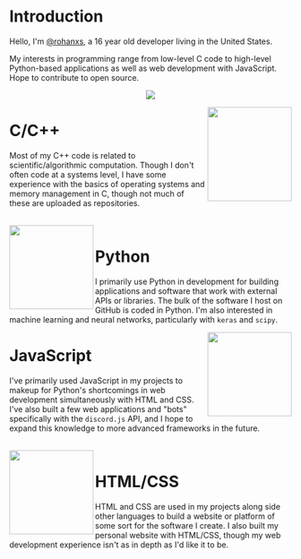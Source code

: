 # Introduction
Hello, I'm [@rohanxs](https://github.com/rohanxs), a 16 year old developer living in the United States.

My interests in programming range from low-level C code to high-level Python-based applications as well as web development with JavaScript. Hope to contribute to open source.

<p align="center">
  <img src="https://github-readme-stats.vercel.app/api/top-langs/?username=qyyvv&layout=compact&exclude_repo=chip">
</p>

<img align="right" src="https://upload.wikimedia.org/wikipedia/commons/thumb/1/18/ISO_C%2B%2B_Logo.svg/640px-ISO_C%2B%2B_Logo.svg.png" width=150 height=168>

# C/C++
Most of my C++ code is related to scientific/algorithmic computation. Though I don't often code at a systems level, I have some experience with the basics of
operating systems and memory management in C, though not much of these are uploaded as repositories.

<br>

<img align="left" src="https://upload.wikimedia.org/wikipedia/commons/thumb/c/c3/Python-logo-notext.svg/640px-Python-logo-notext.svg.png" width=150 height=150>

# Python
I primarily use Python in development for building applications and software that work with external APIs or libraries. The bulk of the software I host on GitHub
is coded in Python. I'm also interested in machine learning and neural networks, particularly with `keras` and `scipy`.

<img align="right" src="https://upload.wikimedia.org/wikipedia/commons/thumb/9/99/Unofficial_JavaScript_logo_2.svg/2048px-Unofficial_JavaScript_logo_2.svg.png" width=150 height=150>

# JavaScript
I've primarily used JavaScript in my projects to makeup for Python's shortcomings in web development simultaneously with HTML and CSS. I've also built a few web applications and "bots" specifically with the `discord.js` API, and I hope to expand this knowledge to more advanced frameworks in the future.

<br>

<img align="left" src="https://www.harrisonpl.org/images/events/1521727838.png" height=150>

# HTML/CSS
HTML and CSS are used in my projects along side other languages to build a website or platform of some sort for the software I create. I also built my personal website with HTML/CSS, though my web development experience isn't as in depth as I'd like it to be.
